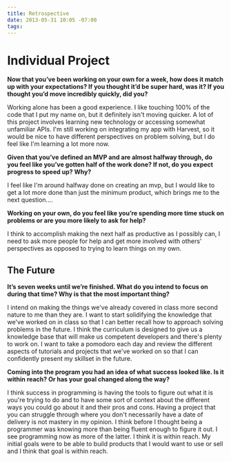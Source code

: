 ```yaml
---
title: Retrospective
date: 2013-05-31 10:05 -07:00
tags: 
---
```


<h1> Individual Project </h1>

<b> Now that you’ve been working on your own for a week, how does it match up with your expectations? If you thought it’d be super hard, was it? If you thought you’d move incredibly quickly, did you? </b>

Working alone has been a good experience.  I like touching 100% of the code that I put my name on, but it definitely isn't moving quicker.  A lot of this project involves learning new technology or accessing somewhat unfamiliar APIs.  I'm still working on integrating my app with Harvest, so it would be nice to have different perspectives on problem solving, but I do feel like I'm learning a lot more now.

<b> Given that you’ve defined an MVP and are almost halfway through, do you feel like you’ve gotten half of the work done? If not, do you expect progress to speed up? Why? </b>

I feel like I'm around halfway done on creating an mvp, but I would like to get a lot more done than just the minimum product, which brings me to the next question....

<b> Working on your own, do you feel like you’re spending more time stuck on problems or are you more likely to ask for help? </b>

I think to accomplish making the next half as productive as I possibly can, I need to ask more people for help and get more involved with others' perspectives as opposed to trying to learn things on my own.  


<h2> The Future </h2>

<b> It’s seven weeks until we’re finished. What do you intend to focus on during that time? Why is that the most important thing? </b>

I intend on making the things we've already covered in class more second nature to me than they are.  I want to start solidifying the knowledge that we've worked on in class so that I can better recall how to approach solving problems in the future.  I think the curriculum is designed to give us a knowledge base that will make us competent developers and there's plenty to work on.  I want to take a pomodoro each day and review the different aspects of tutorials and projects that we've worked on so that I can confidently present my skillset in the future.

<b> Coming into the program you had an idea of what success looked like. Is it within reach? Or has your goal changed along the way? </b>

I think success in programming is having the tools to figure out what it is you're trying to do and to have some sort of context about the different ways you could go about it and their pros and cons.  Having a project that you can struggle through where you don't necessarily have a date of delivery is not mastery in my opinion.  I think before I thought being a programmer was knowing more than being fluent enough to figure it out.  I see programming now as more of the latter.  I think it is within reach.  My initial goals were to be able to build products that I would want to use or sell and I think that goal is within reach.



